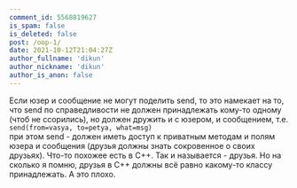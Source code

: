 ```yaml
---
comment_id: 5568819627
is_spam: false
is_deleted: false
post: /oop-1/
date: 2021-10-12T21:04:27Z
author_fullname: 'dikun'
author_nickname: 'dikun'
author_is_anon: false
---
```


<p>Если юзер и сообщение не могут поделить send, то это намекает на то, что send по справедливости не должен принадлежать кому-то одному (чтоб не ссорились), но должен дружить и с юзером, и сообщением, т.е. <br><code>send(from=vasya, to=petya, what=msg)</code><br>при этом send - должен иметь доступ к приватным методам и полям юзера и сообщения (друзья должны знать сокровенное о своих друзьях). Что-то похожее есть в С++. Так и называется - друзья. Но на сколько я помню, друзья в C++ должны всё равно какому-то классу принадлежать. А это плохо.</p>
